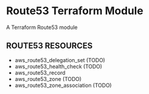 # Route53 Terraform Module

A Terraform Route53 module

## ROUTE53 RESOURCES
 - aws_route53_delegation_set (TODO)
 - aws_route53_health_check (TODO)
 - aws_route53_record
 - aws_route53_zone (TODO)
 - aws_route53_zone_association (TODO)
